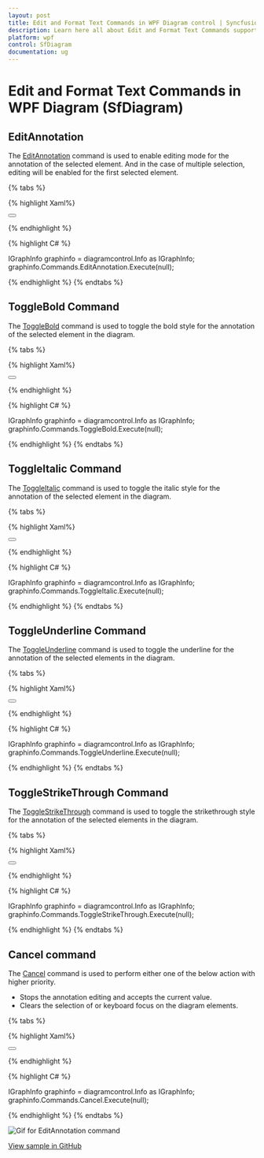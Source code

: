 ```yaml
---
layout: post
title: Edit and Format Text Commands in WPF Diagram control | Syncfusion
description: Learn here all about Edit and Format Text Commands support in Syncfusion WPF Diagram (SfDiagram) control and more.
platform: wpf
control: SfDiagram
documentation: ug
---
```


# Edit and Format Text Commands in WPF Diagram (SfDiagram)

## EditAnnotation

The [EditAnnotation](https://help.syncfusion.com/cr/wpf/Syncfusion.UI.Xaml.Diagram.IDiagramCommands.html#Syncfusion_UI_Xaml_Diagram_IDiagramCommands_EditAnnotation) command is used to enable editing mode for the annotation of the selected element. And in the case of multiple selection, editing will be enabled for the first selected element.

{% tabs %}

{% highlight Xaml%}

<Button Height="50" Content="EditAnnotation" Name="EditAnnotation" Command="Syncfusion:DiagramCommands.EditAnnotation"></Button>

{% endhighlight %}

{% highlight C# %}

IGraphInfo graphinfo = diagramcontrol.Info as IGraphInfo;
graphinfo.Commands.EditAnnotation.Execute(null);

{% endhighlight %}
{% endtabs %}

## ToggleBold Command

The [ToggleBold](https://help.syncfusion.com/cr/wpf/Syncfusion.UI.Xaml.Diagram.IDiagramCommands.html#Syncfusion_UI_Xaml_Diagram_IDiagramCommands_ToggleBold) command is used to toggle the bold style for the annotation of the selected element in the diagram.

{% tabs %}

{% highlight Xaml%}

<Button Height="50" Content="ToggleBold" Name="ToggleBold" Command="Syncfusion:DiagramCommands.ToggleBold"></Button>

{% endhighlight %}

{% highlight C# %}

IGraphInfo graphinfo = diagramcontrol.Info as IGraphInfo;
graphinfo.Commands.ToggleBold.Execute(null);

{% endhighlight %}
{% endtabs %}

## ToggleItalic Command

The [ToggleItalic](https://help.syncfusion.com/cr/wpf/Syncfusion.UI.Xaml.Diagram.IDiagramCommands.html#Syncfusion_UI_Xaml_Diagram_IDiagramCommands_ToggleItalic) command is used to toggle the italic style for the annotation of the selected element in the diagram.

{% tabs %}

{% highlight Xaml%}

<Button Height="50" Content="ToggleItalic" Name="ToggleItalic" Command="Syncfusion:DiagramCommands.ToggleItalic"></Button>

{% endhighlight %}

{% highlight C# %}

IGraphInfo graphinfo = diagramcontrol.Info as IGraphInfo;
graphinfo.Commands.ToggleItalic.Execute(null);

{% endhighlight %}
{% endtabs %}

## ToggleUnderline Command

The [ToggleUnderline](https://help.syncfusion.com/cr/wpf/Syncfusion.UI.Xaml.Diagram.IDiagramCommands.html#Syncfusion_UI_Xaml_Diagram_IDiagramCommands_ToggleUnderline) command is used to toggle the underline for the annotation of the selected elements in the diagram.

{% tabs %}

{% highlight Xaml%}

<Button Height="50" Content="ToggleUnderline" Name="ToggleUnderline" Command="Syncfusion:DiagramCommands.ToggleUnderline"></Button>

{% endhighlight %}

{% highlight C# %}

IGraphInfo graphinfo = diagramcontrol.Info as IGraphInfo;
graphinfo.Commands.ToggleUnderline.Execute(null);

{% endhighlight %}
{% endtabs %}

## ToggleStrikeThrough Command

The [ToggleStrikeThrough](https://help.syncfusion.com/cr/wpf/Syncfusion.UI.Xaml.Diagram.IDiagramCommands.html#Syncfusion_UI_Xaml_Diagram_IDiagramCommands_ToggleStrikeThrough) command is used to toggle the strikethrough style for the annotation of the selected elements in the diagram.

{% tabs %}

{% highlight Xaml%}

<Button Height="50" Content="ToggleStrikeThrough" Name="ToggleStrikeThrough" Command="Syncfusion:DiagramCommands.ToggleStrikeThrough"></Button>

{% endhighlight %}

{% highlight C# %}

IGraphInfo graphinfo = diagramcontrol.Info as IGraphInfo;
graphinfo.Commands.ToggleStrikeThrough.Execute(null);

{% endhighlight %}
{% endtabs %}

## Cancel command 

The [Cancel](https://help.syncfusion.com/cr/wpf/Syncfusion.UI.Xaml.Diagram.IDiagramCommands.html#Syncfusion_UI_Xaml_Diagram_IDiagramCommands_Cancel) command is used to perform either one of the below action with higher priority.
* Stops the annotation editing and accepts the current value.
* Clears the selection of or keyboard focus on the diagram elements.

{% tabs %}

{% highlight Xaml%}

<Button Height="50" Content="Cancel" Name="Cancel" Command="Syncfusion:DiagramCommands.Cancel"></Button>

{% endhighlight %}

{% highlight C# %}

IGraphInfo graphinfo = diagramcontrol.Info as IGraphInfo;
graphinfo.Commands.Cancel.Execute(null);

{% endhighlight %}
{% endtabs %}


![Gif for EditAnnotation command](Commands_Images/Commands_EditStyleText.gif)

[View sample in GitHub](https://github.com/SyncfusionExamples/WPF-Diagram-Examples/tree/master/Samples/Commands/Commands%20Sample)